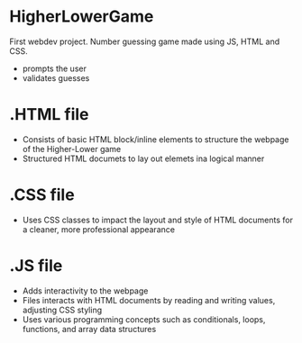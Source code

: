 # HigherLowerGame
First webdev project. Number guessing game made using JS, HTML and CSS. 
- prompts the user
- validates guesses

# .HTML file
- Consists of basic HTML block/inline elements to structure the webpage of the Higher-Lower game
- Structured HTML documets to lay out elemets ina  logical manner

# .CSS file
- Uses CSS classes to impact the layout and style of HTML documents for a cleaner, more professional appearance 

# .JS file
- Adds interactivity to the webpage
- Files interacts with HTML documents by reading and writing values, adjusting CSS styling 
- Uses various programming concepts such as conditionals, loops, functions, and array data structures
